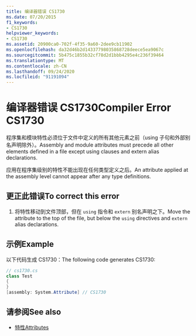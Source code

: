 ```yaml
---
title: 编译器错误 CS1730
ms.date: 07/20/2015
f1_keywords:
- CS1730
helpviewer_keywords:
- CS1730
ms.assetid: 20900ca0-702f-4f35-9a60-2dee9cb11902
ms.openlocfilehash: da32d46b2d14337798035868728deece5ea9067c
ms.sourcegitcommit: 5b475c1855b32cf78d2d1bbb4295e4c236f39464
ms.translationtype: MT
ms.contentlocale: zh-CN
ms.lasthandoff: 09/24/2020
ms.locfileid: "91191094"
---
```

# <a name="compiler-error-cs1730"></a><span data-ttu-id="791e6-102">编译器错误 CS1730</span><span class="sxs-lookup"><span data-stu-id="791e6-102">Compiler Error CS1730</span></span>

<span data-ttu-id="791e6-103">程序集和模块特性必须位于文件中定义的所有其他元素之前（using 子句和外部别名声明除外）。</span><span class="sxs-lookup"><span data-stu-id="791e6-103">Assembly and module attributes must precede all other elements defined in a file except using clauses and extern alias declarations.</span></span>  
  
 <span data-ttu-id="791e6-104">应用在程序集级别的特性不能出现在任何类型定义之后。</span><span class="sxs-lookup"><span data-stu-id="791e6-104">An attribute applied at the assembly level cannot appear after any type definitions.</span></span>  
  
## <a name="to-correct-this-error"></a><span data-ttu-id="791e6-105">更正此错误</span><span class="sxs-lookup"><span data-stu-id="791e6-105">To correct this error</span></span>  
  
1. <span data-ttu-id="791e6-106">将特性移动到文件顶部，但在 `using` 指令和 `extern` 别名声明之下。</span><span class="sxs-lookup"><span data-stu-id="791e6-106">Move the attribute to the top of the file, but below the `using` directives and `extern` alias declarations.</span></span>  
  
## <a name="example"></a><span data-ttu-id="791e6-107">示例</span><span class="sxs-lookup"><span data-stu-id="791e6-107">Example</span></span>  

 <span data-ttu-id="791e6-108">以下代码生成 CS1730：</span><span class="sxs-lookup"><span data-stu-id="791e6-108">The following code generates CS1730:</span></span>  
  
```csharp  
// cs1730.cs  
class Test  
{  
}  
[assembly: System.Attribute] // CS1730  
```  
  
## <a name="see-also"></a><span data-ttu-id="791e6-109">请参阅</span><span class="sxs-lookup"><span data-stu-id="791e6-109">See also</span></span>

- [<span data-ttu-id="791e6-110">特性</span><span class="sxs-lookup"><span data-stu-id="791e6-110">Attributes</span></span>](../programming-guide/concepts/attributes/index.md)
